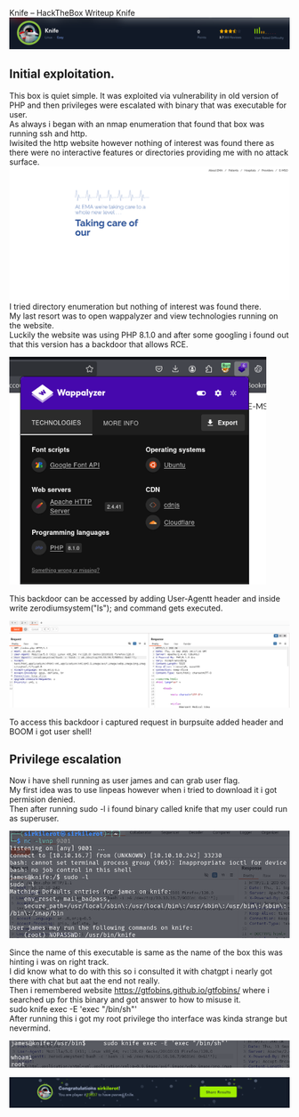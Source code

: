 Knife – HackTheBox Writeup Knife
![knife](images/knife/knife-head.png)
## Initial exploitation.
This box is quiet simple. It was exploited via vulnerability in old version of PHP and then privileges were escalated with binary that was executable for user.  
As always i began with an nmap enumeration that found that box was running ssh and http.  
Iwisited the http website however nothing of interest was found there as there were no interactive features or directories providing me with no attack surface.  
![site](images/knife/knife-page.png)  
I tried directory enumeration but nothing of interest was found there.  
My last resort was to open wappalyzer and view technologies running on the website.  
Luckily the website was using PHP 8.1.0 and after some googling i found out that this version has a backdoor that allows RCE.  

![wapp](images/knife/knife-wapp.png)  
  
This backdoor can be accessed by adding User-Agentt header and inside write zerodiumsystem("ls"); and command gets executed.  

![burp](images/knife/knife-burp.png)  
  
To access this backdoor i captured request in burpsuite added header and BOOM i got user shell!  
## Privilege escalation  
Now i have shell running as user james and can grab user flag.  
My first idea was to use linpeas however when i tried to download it i got permision denied.  
Then after running sudo -l i found binary called knife that my user could run as superuser.  

![user](images/knife/knife-user.png)  
  
Since the name of this executable is same as the name of the box this was hinting i was on right track.  
I did know what to do with this so i consulted it with chatgpt i nearly got there with chat but aat the end not really.  
Then i remembered website https://gtfobins.github.io/gtfobins/ where i searched up for this binary and got answer to how to misuse it.  
sudo knife exec -E 'exec "/bin/sh"'  
After running this i got my root privilege tho interface was kinda strange but nevermind.  

![root](images/knife/knife-root.png)  

  
![bot](images/knife/knife-bott.png)
